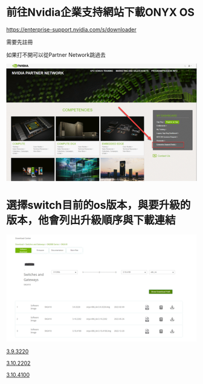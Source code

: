 # 前往Nvidia企業支持網站下載ONYX OS

https://enterprise-support.nvidia.com/s/downloader

需要先註冊

如果打不開可以從Partner Network跳過去

![](https://github.com/motoakama/Mellanox/blob/main/PIC/ent-portal.png)

# 選擇switch目前的os版本，與要升級的版本，他會列出升級順序與下載連結
![](https://github.com/motoakama/Mellanox/blob/main/PIC/onyx-download.png)


[3.9.3220](https://networkingdownloads.nvidia.com/custhelp/Non_Monetized_Products/SwitchesandGateways/MellanoxOnyx/onyx-X86_64-3.9.3220.img)


[3.10.2202](https://networkingdownloads.nvidia.com/custhelp/Non_Monetized_Products/SwitchesandGateways/MellanoxOnyx/onyx-X86_64-3.10.2202.img)


[3.10.4100](https://networkingdownloads.nvidia.com/custhelp/Non_Monetized_Products/SwitchesandGateways/MellanoxOnyx/onyx-X86_64-3.10.4100.img)

